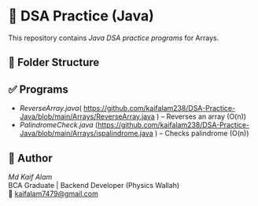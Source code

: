 # 🧠 DSA Practice (Java)

This repository contains *Java DSA practice programs* for Arrays.

## 📂 Folder Structure

## ✅ Programs
- *ReverseArray.java*( https://github.com/kaifalam238/DSA-Practice-Java/blob/main/Arrays/ReverseArray.java ) – Reverses an array (O(n))
- *PalindromeCheck.java* (https://github.com/kaifalam238/DSA-Practice-Java/blob/main/Arrays/ispalindrome.java ) – Checks palindrome (O(n))

## 👤 Author
*Md Kaif Alam*  
BCA Graduate | Backend Developer (Physics Wallah)  
📧 kaifalam7479@gmail.com
